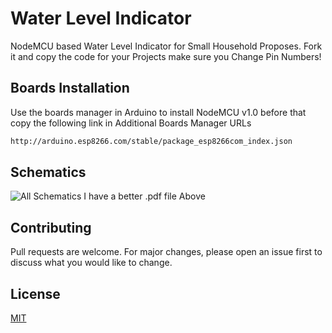 # Water Level Indicator

NodeMCU based Water Level Indicator for Small Household Proposes.
Fork it and copy the code for your Projects make sure you Change Pin Numbers!
 
## Boards Installation

Use the boards manager in Arduino to install NodeMCU v1.0 before that copy the following link in Additional Boards Manager URLs

```bash
http://arduino.esp8266.com/stable/package_esp8266com_index.json
```

## Schematics
![All Schematics I have a better .pdf file Above](https://raw.githubusercontent.com/PranavDudhane/NodeMCU-Water-Level-Indicator/master/Schematics.png)


## Contributing
Pull requests are welcome. For major changes, please open an issue first to discuss what you would like to change.
## License
[MIT](https://choosealicense.com/licenses/mit/)
